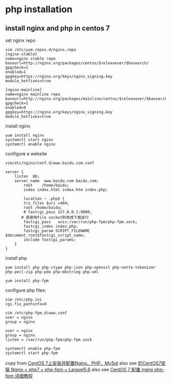 # php installation

## install nginx and php in centos 7

set nginx repo
```shell
vim /etc/yum.repos.d/nginx.repo
[nginx-stable]
name=nginx stable repo
baseurl=http://nginx.org/packages/centos/$releasever/$basearch/
gpgcheck=1
enabled=1
gpgkey=https://nginx.org/keys/nginx_signing.key
module_hotfixes=true

[nginx-mainline]
name=nginx mainline repo
baseurl=http://nginx.org/packages/mainline/centos/$releasever/$basearch/
gpgcheck=1
enabled=0
gpgkey=https://nginx.org/keys/nginx_signing.key
module_hotfixes=true
```

install nginx
``` shell
yum install nginx
systemctl start nginx
systemctl enable nginx
```

configure a website
``` shell
vim/etc/nginx/conf.d/www.baidu.com.conf

server {
    listen	80;
    server_name  www.baidu.com baidu.com;
        root	/home/baidu;
        index index.html index.htm index.php;

        location ~ .php$ {
        try_files $uri =404;
        root /home/baidu;
        # fastcgi_pass 127.0.0.1:9000;
       # 若使用file socket則改成下面这行
        fastcgi_pass   unix:/var/run/php-fpm/php-fpm.sock;
        fastcgi_index index.php;
        fastcgi_param SCRIPT_FILENAME $document_root$fastcgi_script_name;
        include fastcgi_params;
    }
}
```
install php
``` shell
yum install php php-ctype php-json php-openssl php-nette-tokenizer php-pecl-zip php-pdo php-mbstring php-xml

yum install php-fpm
```
configure php files:
```shell
vim /etc/php.ini
cgi.fix_pathinfo=0

vim /etc/php-fpm.d/www.conf
user = nginx
group = nginx

user = nginx
group = nginx
listen = /var/run/php-fpm/php-fpm.sock

systemctl enable php-fpm
systemctl start php-fpm
```
copy from [CentOS 7上安装并配置Nginx、PHP、MySql](https://zhuanlan.zhihu.com/p/121746437)
also see [於CentOS7安裝 Nginx + php7 + php-fpm + Laravel5.6](https://ivanagyro.medium.com/%E6%96%BCcentos7%E5%AE%89%E8%A3%9D-nginx-php7-php-fpm-laravel5-6-df8631681acf)
also see [CentOS 7 配置 nginx php-fpm 详细教程](https://www.cnblogs.com/ryanzheng/p/11263261.html)

